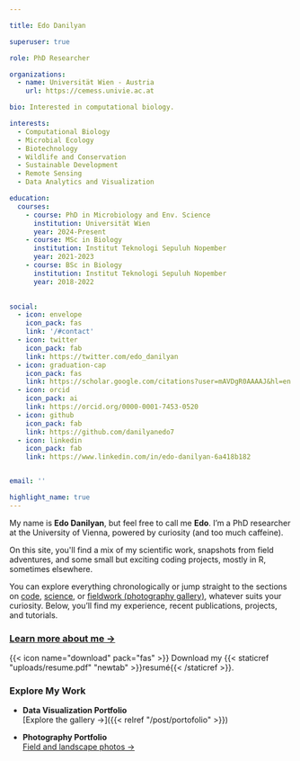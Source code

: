```yaml
---

title: Edo Danilyan

superuser: true

role: PhD Researcher

organizations:
  - name: Universität Wien - Austria
    url: https://cemess.univie.ac.at

bio: Interested in computational biology.

interests:
  - Computational Biology
  - Microbial Ecology
  - Biotechnology
  - Wildlife and Conservation
  - Sustainable Development
  - Remote Sensing
  - Data Analytics and Visualization

education:
  courses:
    - course: PhD in Microbiology and Env. Science
      institution: Universität Wien
      year: 2024-Present
    - course: MSc in Biology
      institution: Institut Teknologi Sepuluh Nopember
      year: 2021-2023
    - course: BSc in Biology
      institution: Institut Teknologi Sepuluh Nopember
      year: 2018-2022
    

social:
  - icon: envelope
    icon_pack: fas
    link: '/#contact'
  - icon: twitter
    icon_pack: fab
    link: https://twitter.com/edo_danilyan
  - icon: graduation-cap 
    icon_pack: fas
    link: https://scholar.google.com/citations?user=mAVDgR0AAAAJ&hl=en
  - icon: orcid
    icon_pack: ai
    link: https://orcid.org/0000-0001-7453-0520
  - icon: github
    icon_pack: fab
    link: https://github.com/danilyanedo7
  - icon: linkedin
    icon_pack: fab
    link: https://www.linkedin.com/in/edo-danilyan-6a418b182


email: ''

highlight_name: true
---
```

My name is **Edo Danilyan**, but feel free to call me **Edo**. I’m a PhD researcher at the University of Vienna, powered by curiosity (and too much caffeine). 

On this site, you'll find a mix of my scientific work, snapshots from field adventures, and some small but exciting coding projects, mostly in R, sometimes elsewhere. 

You can explore everything chronologically or jump straight to the sections on [code](/tag/r/), [science](/tag/research/), or [fieldwork (photography gallery)](https://danilyan.myportfolio.com/), whatever suits your curiosity. Below, you’ll find my experience, recent publications, projects, and tutorials.

### [Learn more about me →](/post/aboutme)

{{< icon name="download" pack="fas" >}} Download my {{< staticref "uploads/resume.pdf" "newtab" >}}resumé{{< /staticref >}}. 

### Explore My Work

- **Data Visualization Portfolio**  
  [Explore the gallery →]({{< relref "/post/portofolio" >}})

- **Photography Portfolio**  
  [Field and landscape photos →](https://danilyan.myportfolio.com)





